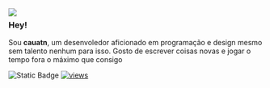 
<img align="left" src="https://orhun.dev/img/crow.png">

### Hey!

Sou **cauatn**, um desenvoledor aficionado em programação e design mesmo sem talento nenhum para isso. Gosto de escrever coisas novas e jogar o tempo fora o máximo que consigo

![Static Badge](https://img.shields.io/badge/personal%20website-8A2BE2?link=https%3A%2F%2Fcauatn.vercel.app%2F)  [![views](https://komarev.com/ghpvc/?username=Cauatn&style=flat&color=313131&label=views&abbreviated=true)](https://github.com/Cauatn)
